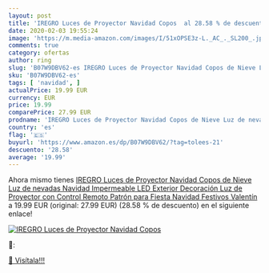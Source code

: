 ```yaml
---
layout: post
title: 'IREGRO Luces de Proyector Navidad Copos  al 28.58 % de descuento'
date: 2020-02-03 19:55:24
image: 'https://m.media-amazon.com/images/I/51xOPSE3z-L._AC_._SL200_.jpg'
comments: true
category: ofertas
author: ring
slug: 'B07W9DBV62-es IREGRO Luces de Proyector Navidad Copos de Nieve Luz de...'
sku: 'B07W9DBV62-es'
tags: [ 'navidad', ]
actualPrice: 19.99 EUR
currency: EUR
price: 19.99
comparePrice: 27.99 EUR
prodname: 'IREGRO Luces de Proyector Navidad Copos de Nieve Luz de nevadas Navidad Impermeable LED Exterior Decoración Luz de Proyector con Control Remoto Patrón para Fiesta  Navidad  Festivos Valentín'
country: 'es'
flag: '🇪🇸'
buyurl: 'https://www.amazon.es/dp/B07W9DBV62/?tag=tolees-21'
descuento: '28.58'
average: '19.99'
---
```


Ahora mismo tienes [IREGRO Luces de Proyector Navidad Copos de Nieve Luz de nevadas Navidad Impermeable LED Exterior Decoración Luz de Proyector con Control Remoto Patrón para Fiesta  Navidad  Festivos Valentín](https://www.amazon.es/dp/B07W9DBV62/?tag=tolees-21) a 19.99 EUR (original: 27.99 EUR) (28.58 %  de descuento) en el siguiente enlace!

[![IREGRO Luces de Proyector Navidad Copos ](https://m.media-amazon.com/images/I/51xOPSE3z-L._AC_._SL200_.jpg)](https://www.amazon.es/dp/B07W9DBV62/?tag=tolees-21)

🔎:


[🛒 Visítala!!!](https://www.amazon.es/dp/B07W9DBV62/?tag=tolees-21)
